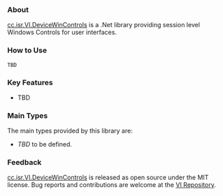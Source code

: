 ### About

[cc.isr.VI.DeviceWinControls] is a .Net library providing session level Windows Controls for user interfaces.

### How to Use

```
TBD
```

### Key Features

* TBD

### Main Types

The main types provided by this library are:

* _TBD_ to be defined.

### Feedback

[cc.isr.VI.DeviceWinControls] is released as open source under the MIT license.
Bug reports and contributions are welcome at the [VI Repository].

[VI Repository]: https://www.github.com/atecoder/ds.vi.ivi
[cc.isr.VI.DeviceWinControls]: https://github.com/atecoder/dn.vi.ivi/src/ui/
